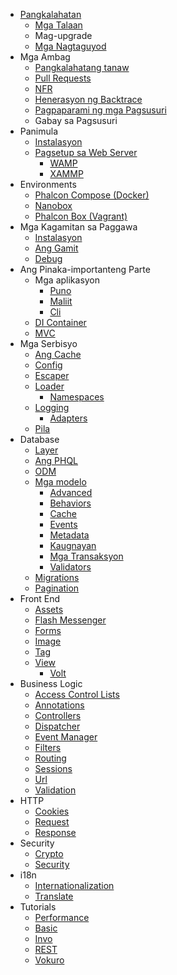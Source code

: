 - [Pangkalahatan](/[[language]]/[[version]]/introduction) 
    - [Mga Talaan](https://github.com/phalcon/cphalcon/blob/3.1.x/CHANGELOG.md)
    - Mag-upgrade
    - [Mga Nagtaguyod](/[[language]]/[[version]]/sponsors)
- Mga Ambag 
    - [Pangkalahatang tanaw](/[[language]]/[[version]]/contributions)
    - [Pull Requests](/[[language]]/[[version]]/new-pull-request)
    - [NFR](/[[language]]/[[version]]/new-feature-request)
    - [Henerasyon ng Backtrace](/[[language]]/[[version]]/generating-backtrace)
    - [Pagpaparami ng mga Pagsusuri](/[[language]]/[[version]]/reproducible-tests)
    - Gabay sa Pagsusuri
- Panimula 
    - [Instalasyon](/[[language]]/[[version]]/installation)
    - [Pagsetup sa Web Server](/[[language]]/[[version]]/webserver-setup) 
        - [WAMP](/[[language]]/[[version]]/webserver-wamp)
        - [XAMMP](/[[language]]/[[version]]/webserver-xampp)
- Environments 
    - [Phalcon Compose (Docker)](/[[language]]/[[version]]/environments-docker)
    - [Nanobox](/[[language]]/[[version]]/environments-nanobox)
    - [Phalcon Box (Vagrant)](/[[language]]/[[version]]/environments-vagrant)
- Mga Kagamitan sa Paggawa 
    - [Instalasyon](/[[language]]/[[version]]/devtools-installation)
    - [Ang Gamit](/[[language]]/[[version]]/devtools-usage)
    - [Debug](/[[language]]/[[version]]/debug)
- Ang Pinaka-importanteng Parte 
    - Mga aplikasyon 
        - [Puno](/[[language]]/[[version]]/application)
        - [Maliit](/[[language]]/[[version]]/application-micro)
        - [Cli](/[[language]]/[[version]]/application-cli)
    - [DI Container](/[[language]]/[[version]]/di)
    - [MVC](/[[language]]/[[version]]/mvc)
- Mga Serbisyo 
    - [Ang Cache](/[[language]]/[[version]]/cache)
    - [Config](/[[language]]/[[version]]/config)
    - [Escaper](/[[language]]/[[version]]/escaper)
    - [Loader](/[[language]]/[[version]]/loader) 
        - [Namespaces](/[[language]]/[[version]]/namespaces)
    - [Logging](/[[language]]/[[version]]/logging) 
        - [Adapters](/[[language]]/[[version]]/logging#usage)
    - [Pila](/[[language]]/[[version]]/queue)
- Database 
    - [Layer](/[[language]]/[[version]]/db-layer)
    - [Ang PHQL](/[[language]]/[[version]]/db-phql)
    - [ODM](/[[language]]/[[version]]/db-odm)
    - [Mga modelo](/[[language]]/[[version]]/db-models) 
        - [Advanced](/[[language]]/[[version]]/db-models-advanced)
        - [Behaviors](/[[language]]/[[version]]/db-models-behaviors)
        - [Cache](/[[language]]/[[version]]/db-models-cache)
        - [Events](/[[language]]/[[version]]/db-models-events)
        - [Metadata](/[[language]]/[[version]]/db-models-metadata)
        - [Kaugnayan](/[[language]]/[[version]]/db-models-relationships)
        - [Mga Transaksyon](/[[language]]/[[version]]/db-models-transactions)
        - [Validators](/[[language]]/[[version]]/db-models-validation)
    - [Migrations](/[[language]]/[[version]]/db-migrations)
    - [Pagination](/[[language]]/[[version]]/db-pagination)
- Front End 
    - [Assets](/[[language]]/[[version]]/assets)
    - [Flash Messenger](/[[language]]/[[version]]/flash)
    - [Forms](/[[language]]/[[version]]/forms)
    - [Image](/[[language]]/[[version]]/image)
    - [Tag](/[[language]]/[[version]]/tag)
    - [View](/[[language]]/[[version]]/views) 
        - [Volt](/[[language]]/[[version]]/volt)
- Business Logic 
    - [Access Control Lists](/[[language]]/[[version]]/acl)
    - [Annotations](/[[language]]/[[version]]/annotations)
    - [Controllers](/[[language]]/[[version]]/controllers)
    - [Dispatcher](/[[language]]/[[version]]/dispatcher)
    - [Event Manager](/[[language]]/[[version]]/events)
    - [Filters](/[[language]]/[[version]]/filter)
    - [Routing](/[[language]]/[[version]]/routing)
    - [Sessions](/[[language]]/[[version]]/session)
    - [Url](/[[language]]/[[version]]/url)
    - [Validation](/[[language]]/[[version]]/validation)
- HTTP 
    - [Cookies](/[[language]]/[[version]]/cookies)
    - [Request](/[[language]]/[[version]]/request)
    - [Response](/[[language]]/[[version]]/response)
- Security 
    - [Crypto](/[[language]]/[[version]]/crypt)
    - [Security](/[[language]]/[[version]]/security)
- i18n 
    - [Internationalization](/[[language]]/[[version]]/i18n)
    - [Translate](/[[language]]/[[version]]/translate)
- Tutorials 
    - [Performance](/[[language]]/[[version]]/performance)
    - [Basic](/[[language]]/[[version]]/tutorial-base)
    - [Invo](/[[language]]/[[version]]/tutorial-invo)
    - [REST](/[[language]]/[[version]]/tutorial-rest)
    - [Vokuro](/[[language]]/[[version]]/tutorial-vokuro)